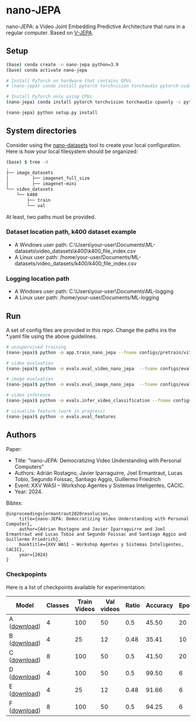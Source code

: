 # nano-JEPA

nano-JEPA: a Video Joint Embedding Predictive Architecture that runs in a regular computer. Based on [V-JEPA](https://github.com/facebookresearch/jepa).

## Setup

```bash
(base) conda create -n nano-jepa python=3.9 
(base) conda activate nano-jepa

# Install PyTorch on hardware that contains GPUs
# (nano-jepa) conda install pytorch torchvision torchaudio pytorch-cuda=12.1 -c pytorch -c nvidia

# Install PyTorch only using CPUs 
(nano-jepa) conda install pytorch torchvision torchaudio cpuonly -c pytorch

(nano-jepa) python setup.py install
```

## System directories

Consider using the [nano-datasets](https://github.com/BHI-Research/nano-datasets) tool to create your local configuration. Here is how your local filesystem
should be organized:

```bash
(base) $ tree -d
.
├── image_datasets
│         ├── imagenet_full_size
│         ├── imagenet-mini
└── video_datasets
    └── k400
        ├── train
        └── val
```

At least, two paths must be provided.

### Dataset location path, k400 dataset example

* A Windows user path: C:\Users\your-user\Documents\ML-datasets\video_datasets\k400\k400_file_index.csv
* A Linux user path: /home/your-user/Documents/ML-datasets/video_datasets/k400/k400_file_index.csv

### Logging location path

* A Windows user path: C:\Users\your-user\Documents\ML-logging
* A Linux user path: /home/your-user/Documents/ML-logging

## Run

A set of config files are provided in this repo. Change the paths ins the *.yaml file using the above guidelines.

```bash
# unsupervised training
(nano-jepa)$ python -m app.train_nano_jepa --fname configs/pretrain/vitt.yaml

# video evaluation
(nano-jepa)$ python -m evals.eval_video_nano_jepa  --fname configs/evals/vitt16_k400_16x8x3.yaml

# image evaluation
(nano-jepa)$ python -m evals.eval_image_nano_jepa  --fname configs/evals/vitt16_in1k.yaml

# video inference
(nano-jepa)$ python -m evals.infer_video_classification --fname configs/infer/infer_vitt_k400x8x3.yaml

# visualize feature (work in progress)
(nano-jepa)$ python -m evals.eval_features 
```

## Authors

Paper:

* Title: "nano-JEPA: Democratizing Video Understanding with Personal Computers"
* Authors: Adrián Rostagno, Javier Iparraguirre, Joel Ermantraut, Lucas Tobio, Segundo Foissac, Santiago Aggio, Guillermo Friedrich
* Event: XXV WASI – Workshop Agentes y Sistemas Inteligentes, CACIC.
* Year: 2024.

Bibtex:

```
@inproceedings{ermantraut2020resolucion,
     title={nano-JEPA: Democratizing Video Understanding with Personal Computer},
     author={Adrian Rostagno and Javier Iparraguirre and Joel Ermantraut and Lucas Tobio and Segundo Foissac and Santiago Aggio and Guillermo Friedrich},
     booktitle={XXV WASI – Workshop Agentes y Sistemas Inteligentes, CACIC},
     year={2024}
}
```

### Checkpopints

Here is a list of checkpoints available for experimentation:

<table><thead>
  <tr>
    <th>Model</th>
    <th>Classes</th>
    <th>Train Videos</th>
    <th>Val videos</th>
    <th>Ratio</th>
    <th>Accuracy</th>
    <th>Epochs</th>
    <th>Pre-train</th>
  </tr></thead>
<tbody>
  <tr>
    <td>A (<a href="https://drive.google.com/file/d/15447D6EZkSty0DN-NKR8xJofddPdxLk9/view?usp=sharing" target="_blank" rel="noopener noreferrer">download</a>)</td>
    <td>4</td>
    <td>100</td>
    <td>50</td>
    <td>0.5</td>
    <td>45.50</td>
    <td>20</td>
    <td rowspan="3"><a href="https://drive.google.com/file/d/146WMCv_2S62MgB7MUNaeVuX4YOzmhAXF/view?usp=sharing" target="_blank" rel="noopener noreferrer">nano-JEPA ViT-T 800 videos(download)</a></td>
  </tr>
  <tr>
    <td>B (<a href="https://drive.google.com/file/d/14ySiG4ygDifN04PHGDjBJFTqVaLMCW6o/view?usp=sharing" target="_blank" rel="noopener noreferrer">download</a>)</td>
    <td>4</td>
    <td>25</td>
    <td>12</td>
    <td>0.48</td>
    <td>35.41</td>
    <td>10</td>
  </tr>
  <tr>
    <td>C (<a href="https://drive.google.com/file/d/14wnOom9gzR9ATNXEBfLPyAyHsICqE4ep/view?usp=sharing" target="_blank" rel="noopener noreferrer">download</a>)</td>
    <td>8</td>
    <td>100</td>
    <td>50</td>
    <td>0.5</td>
    <td>41.50</td>
    <td>20</td>
  </tr>
  <tr>
    <td>D (<a href="https://drive.google.com/file/d/155lxtyI4HI-c3KaxJy-FCnq8CgkHmGCJ/view?usp=sharing" target="_blank" rel="noopener noreferrer">download</a>)</td>
    <td>4</td>
    <td>100</td>
    <td>50</td>
    <td>0.5</td>
    <td>99.50</td>
    <td>6</td>
    <td rowspan="3">V-JEPA ViT-L (see V-JEPA site)</td>
  </tr>
  <tr>
    <td>E (<a href="https://drive.google.com/file/d/15GoHxhB7NawX55E1hTaPJSCsj00GyPIC/view?usp=sharing" target="_blank" rel="noopener noreferrer">download</a>)</td>
    <td>4</td>
    <td>25</td>
    <td>12</td>
    <td>0.48</td>
    <td>91.66</td>
    <td>6</td>
  </tr>
  <tr>
    <td>F (<a href="https://drive.google.com/file/d/15IAmP901nkItvi2QcEqyi7ATSPdxwBcI/view?usp=sharing" target="_blank" rel="noopener noreferrer">download</a>)</td>
    <td>8</td>
    <td>100</td>
    <td>50</td>
    <td>0.5</td>
    <td>94.25</td>
    <td>6</td>
  </tr>
</tbody></table>
